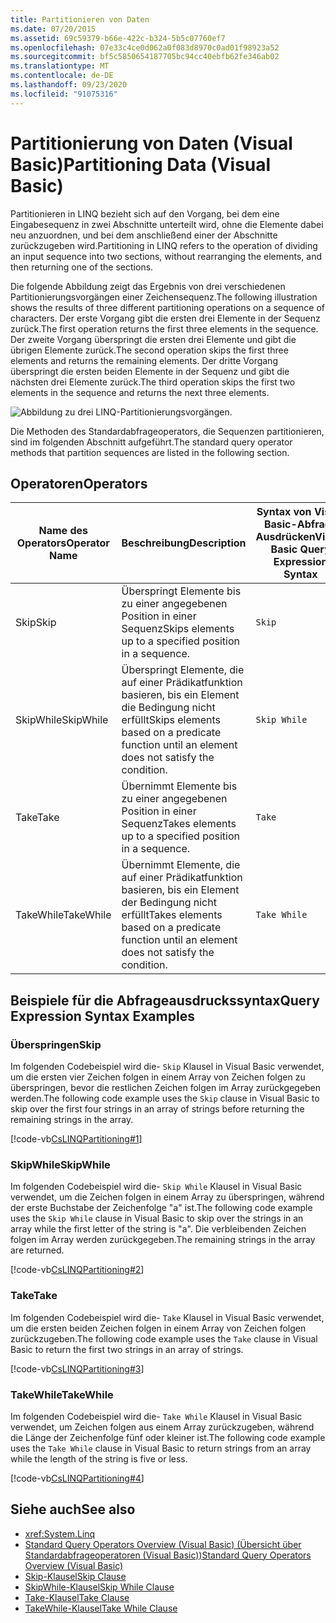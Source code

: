 ```yaml
---
title: Partitionieren von Daten
ms.date: 07/20/2015
ms.assetid: 69c59379-b66e-422c-b324-5b5c07760ef7
ms.openlocfilehash: 07e33c4ce0d062a0f083d8970c0ad01f98923a52
ms.sourcegitcommit: bf5c5850654187705bc94cc40ebfb62fe346ab02
ms.translationtype: MT
ms.contentlocale: de-DE
ms.lasthandoff: 09/23/2020
ms.locfileid: "91075316"
---
```

# <a name="partitioning-data-visual-basic"></a><span data-ttu-id="b7c3f-102">Partitionierung von Daten (Visual Basic)</span><span class="sxs-lookup"><span data-stu-id="b7c3f-102">Partitioning Data (Visual Basic)</span></span>

<span data-ttu-id="b7c3f-103">Partitionieren in LINQ bezieht sich auf den Vorgang, bei dem eine Eingabesequenz in zwei Abschnitte unterteilt wird, ohne die Elemente dabei neu anzuordnen, und bei dem anschließend einer der Abschnitte zurückzugeben wird.</span><span class="sxs-lookup"><span data-stu-id="b7c3f-103">Partitioning in LINQ refers to the operation of dividing an input sequence into two sections, without rearranging the elements, and then returning one of the sections.</span></span>  
  
 <span data-ttu-id="b7c3f-104">Die folgende Abbildung zeigt das Ergebnis von drei verschiedenen Partitionierungsvorgängen einer Zeichensequenz.</span><span class="sxs-lookup"><span data-stu-id="b7c3f-104">The following illustration shows the results of three different partitioning operations on a sequence of characters.</span></span> <span data-ttu-id="b7c3f-105">Der erste Vorgang gibt die ersten drei Elemente in der Sequenz zurück.</span><span class="sxs-lookup"><span data-stu-id="b7c3f-105">The first operation returns the first three elements in the sequence.</span></span> <span data-ttu-id="b7c3f-106">Der zweite Vorgang überspringt die ersten drei Elemente und gibt die übrigen Elemente zurück.</span><span class="sxs-lookup"><span data-stu-id="b7c3f-106">The second operation skips the first three elements and returns the remaining elements.</span></span> <span data-ttu-id="b7c3f-107">Der dritte Vorgang überspringt die ersten beiden Elemente in der Sequenz und gibt die nächsten drei Elemente zurück.</span><span class="sxs-lookup"><span data-stu-id="b7c3f-107">The third operation skips the first two elements in the sequence and returns the next three elements.</span></span>  
  
 ![Abbildung zu drei LINQ-Partitionierungsvorgängen.](./media/partitioning-data/linq-partitioning-operations.png)  
  
 <span data-ttu-id="b7c3f-109">Die Methoden des Standardabfrageoperators, die Sequenzen partitionieren, sind im folgenden Abschnitt aufgeführt.</span><span class="sxs-lookup"><span data-stu-id="b7c3f-109">The standard query operator methods that partition sequences are listed in the following section.</span></span>  
  
## <a name="operators"></a><span data-ttu-id="b7c3f-110">Operatoren</span><span class="sxs-lookup"><span data-stu-id="b7c3f-110">Operators</span></span>  
  
|<span data-ttu-id="b7c3f-111">Name des Operators</span><span class="sxs-lookup"><span data-stu-id="b7c3f-111">Operator Name</span></span>|<span data-ttu-id="b7c3f-112">Beschreibung</span><span class="sxs-lookup"><span data-stu-id="b7c3f-112">Description</span></span>|<span data-ttu-id="b7c3f-113">Syntax von Visual Basic-Abfrage Ausdrücken</span><span class="sxs-lookup"><span data-stu-id="b7c3f-113">Visual Basic Query Expression Syntax</span></span>|<span data-ttu-id="b7c3f-114">Weitere Informationen</span><span class="sxs-lookup"><span data-stu-id="b7c3f-114">More Information</span></span>|  
|-------------------|-----------------|------------------------------------------|----------------------|  
|<span data-ttu-id="b7c3f-115">Skip</span><span class="sxs-lookup"><span data-stu-id="b7c3f-115">Skip</span></span>|<span data-ttu-id="b7c3f-116">Überspringt Elemente bis zu einer angegebenen Position in einer Sequenz</span><span class="sxs-lookup"><span data-stu-id="b7c3f-116">Skips elements up to a specified position in a sequence.</span></span>|`Skip`|<xref:System.Linq.Enumerable.Skip%2A?displayProperty=nameWithType><br /><br /> <xref:System.Linq.Queryable.Skip%2A?displayProperty=nameWithType>|  
|<span data-ttu-id="b7c3f-117">SkipWhile</span><span class="sxs-lookup"><span data-stu-id="b7c3f-117">SkipWhile</span></span>|<span data-ttu-id="b7c3f-118">Überspringt Elemente, die auf einer Prädikatfunktion basieren, bis ein Element die Bedingung nicht erfüllt</span><span class="sxs-lookup"><span data-stu-id="b7c3f-118">Skips elements based on a predicate function until an element does not satisfy the condition.</span></span>|`Skip While`|<xref:System.Linq.Enumerable.SkipWhile%2A?displayProperty=nameWithType><br /><br /> <xref:System.Linq.Queryable.SkipWhile%2A?displayProperty=nameWithType>|  
|<span data-ttu-id="b7c3f-119">Take</span><span class="sxs-lookup"><span data-stu-id="b7c3f-119">Take</span></span>|<span data-ttu-id="b7c3f-120">Übernimmt Elemente bis zu einer angegebenen Position in einer Sequenz</span><span class="sxs-lookup"><span data-stu-id="b7c3f-120">Takes elements up to a specified position in a sequence.</span></span>|`Take`|<xref:System.Linq.Enumerable.Take%2A?displayProperty=nameWithType><br /><br /> <xref:System.Linq.Queryable.Take%2A?displayProperty=nameWithType>|  
|<span data-ttu-id="b7c3f-121">TakeWhile</span><span class="sxs-lookup"><span data-stu-id="b7c3f-121">TakeWhile</span></span>|<span data-ttu-id="b7c3f-122">Übernimmt Elemente, die auf einer Prädikatfunktion basieren, bis ein Element der Bedingung nicht erfüllt</span><span class="sxs-lookup"><span data-stu-id="b7c3f-122">Takes elements based on a predicate function until an element does not satisfy the condition.</span></span>|`Take While`|<xref:System.Linq.Enumerable.TakeWhile%2A?displayProperty=nameWithType><br /><br /> <xref:System.Linq.Queryable.TakeWhile%2A?displayProperty=nameWithType>|  
  
## <a name="query-expression-syntax-examples"></a><span data-ttu-id="b7c3f-123">Beispiele für die Abfrageausdruckssyntax</span><span class="sxs-lookup"><span data-stu-id="b7c3f-123">Query Expression Syntax Examples</span></span>  
  
### <a name="skip"></a><span data-ttu-id="b7c3f-124">Überspringen</span><span class="sxs-lookup"><span data-stu-id="b7c3f-124">Skip</span></span>  

 <span data-ttu-id="b7c3f-125">Im folgenden Codebeispiel wird die- `Skip` Klausel in Visual Basic verwendet, um die ersten vier Zeichen folgen in einem Array von Zeichen folgen zu überspringen, bevor die restlichen Zeichen folgen im Array zurückgegeben werden.</span><span class="sxs-lookup"><span data-stu-id="b7c3f-125">The following code example uses the `Skip` clause in Visual Basic to skip over the first four strings in an array of strings before returning the remaining strings in the array.</span></span>  
  
 [!code-vb[CsLINQPartitioning#1](~/samples/snippets/visualbasic/VS_Snippets_VBCSharp/CsLINQPartitioning/VB/Partitioning.vb#1)]  
  
### <a name="skipwhile"></a><span data-ttu-id="b7c3f-126">SkipWhile</span><span class="sxs-lookup"><span data-stu-id="b7c3f-126">SkipWhile</span></span>  

 <span data-ttu-id="b7c3f-127">Im folgenden Codebeispiel wird die- `Skip While` Klausel in Visual Basic verwendet, um die Zeichen folgen in einem Array zu überspringen, während der erste Buchstabe der Zeichenfolge "a" ist.</span><span class="sxs-lookup"><span data-stu-id="b7c3f-127">The following code example uses the `Skip While` clause in Visual Basic to skip over the strings in an array while the first letter of the string is "a".</span></span> <span data-ttu-id="b7c3f-128">Die verbleibenden Zeichen folgen im Array werden zurückgegeben.</span><span class="sxs-lookup"><span data-stu-id="b7c3f-128">The remaining strings in the array are returned.</span></span>  
  
 [!code-vb[CsLINQPartitioning#2](~/samples/snippets/visualbasic/VS_Snippets_VBCSharp/CsLINQPartitioning/VB/Partitioning.vb#2)]  
  
### <a name="take"></a><span data-ttu-id="b7c3f-129">Take</span><span class="sxs-lookup"><span data-stu-id="b7c3f-129">Take</span></span>  

 <span data-ttu-id="b7c3f-130">Im folgenden Codebeispiel wird die- `Take` Klausel in Visual Basic verwendet, um die ersten beiden Zeichen folgen in einem Array von Zeichen folgen zurückzugeben.</span><span class="sxs-lookup"><span data-stu-id="b7c3f-130">The following code example uses the `Take` clause in Visual Basic to return the first two strings in an array of strings.</span></span>  
  
 [!code-vb[CsLINQPartitioning#3](~/samples/snippets/visualbasic/VS_Snippets_VBCSharp/CsLINQPartitioning/VB/Partitioning.vb#3)]  
  
### <a name="takewhile"></a><span data-ttu-id="b7c3f-131">TakeWhile</span><span class="sxs-lookup"><span data-stu-id="b7c3f-131">TakeWhile</span></span>  

 <span data-ttu-id="b7c3f-132">Im folgenden Codebeispiel wird die- `Take While` Klausel in Visual Basic verwendet, um Zeichen folgen aus einem Array zurückzugeben, während die Länge der Zeichenfolge fünf oder kleiner ist.</span><span class="sxs-lookup"><span data-stu-id="b7c3f-132">The following code example uses the `Take While` clause in Visual Basic to return strings from an array while the length of the string is five or less.</span></span>  
  
 [!code-vb[CsLINQPartitioning#4](~/samples/snippets/visualbasic/VS_Snippets_VBCSharp/CsLINQPartitioning/VB/Partitioning.vb#4)]  
  
## <a name="see-also"></a><span data-ttu-id="b7c3f-133">Siehe auch</span><span class="sxs-lookup"><span data-stu-id="b7c3f-133">See also</span></span>

- <xref:System.Linq>
- [<span data-ttu-id="b7c3f-134">Standard Query Operators Overview (Visual Basic) (Übersicht über Standardabfrageoperatoren (Visual Basic))</span><span class="sxs-lookup"><span data-stu-id="b7c3f-134">Standard Query Operators Overview (Visual Basic)</span></span>](standard-query-operators-overview.md)
- [<span data-ttu-id="b7c3f-135">Skip-Klausel</span><span class="sxs-lookup"><span data-stu-id="b7c3f-135">Skip Clause</span></span>](../../../language-reference/queries/skip-clause.md)
- [<span data-ttu-id="b7c3f-136">SkipWhile-Klausel</span><span class="sxs-lookup"><span data-stu-id="b7c3f-136">Skip While Clause</span></span>](../../../language-reference/queries/skip-while-clause.md)
- [<span data-ttu-id="b7c3f-137">Take-Klausel</span><span class="sxs-lookup"><span data-stu-id="b7c3f-137">Take Clause</span></span>](../../../language-reference/queries/take-clause.md)
- [<span data-ttu-id="b7c3f-138">TakeWhile-Klausel</span><span class="sxs-lookup"><span data-stu-id="b7c3f-138">Take While Clause</span></span>](../../../language-reference/queries/take-while-clause.md)
